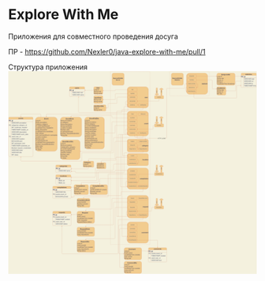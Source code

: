 # Explore With Me

Приложения для совместного проведения досуга

ПР - https://github.com/Nexler0/java-explore-with-me/pull/1

Структура приложения
![](Structure.jpg)